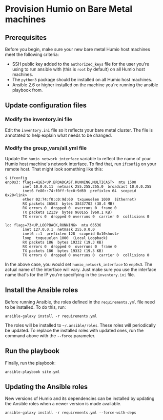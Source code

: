 # Provision Humio on Bare Metal machines

## Prerequisites

Before you begin, make sure your new bare metal Humio host machines
meet the following criteria:

* SSH public key added to the `authorized_keys` file for the user
  you're using to run ansible with (this is `root` by default) on all
  Humio host machines.
* The `python3` package should be installed on all Humio host machines.
* Ansible 2.6 or higher installed on the machine you're running the
  ansible playbook from.

## Update configuration files

###  Modify the inventory.ini file

Edit the `inventory.ini` file so it reflects your bare metal cluster.
The file is annotated to help explain what needs to be changed.

### Modify the group_vars/all.yml file

Update the `humio_network_interface` variable to reflect the name of
your Humio host machine's network interface. To find that, run `ifconfig`
on your remote host. That might look something like this:

```
$ ifconfig
enp0s3: flags=4163<UP,BROADCAST,RUNNING,MULTICAST>  mtu 1500
        inet 10.0.0.11  netmask 255.255.255.0  broadcast 10.0.0.255
        inet6 fe80::74:f0ff:fec0:9d60  prefixlen 64  scopeid 0x20<link>
        ether 02:74:f0:c0:9d:60  txqueuelen 1000  (Ethernet)
        RX packets 36563  bytes 38437702 (38.4 MB)
        RX errors 0  dropped 0  overruns 0  frame 0
        TX packets 12139  bytes 960165 (960.1 KB)
        TX errors 0  dropped 0 overruns 0  carrier 0  collisions 0

lo: flags=73<UP,LOOPBACK,RUNNING>  mtu 65536
        inet 127.0.0.1  netmask 255.0.0.0
        inet6 ::1  prefixlen 128  scopeid 0x10<host>
        loop  txqueuelen 1000  (Local Loopback)
        RX packets 186  bytes 19332 (19.3 KB)
        RX errors 0  dropped 0  overruns 0  frame 0
        TX packets 186  bytes 19332 (19.3 KB)
        TX errors 0  dropped 0 overruns 0  carrier 0  collisions 0
```

In the above case, you would set `humio_network_interface` to `enp0s3`.
The actual name of the interface will vary. Just make sure you use the
interface name that's for the IP you're specifying in the `inventory.ini`
file.

## Install the Ansible roles

Before running Ansible, the roles defined in the `requirements.yml` file
need to be installed. To do this, run:

```
ansible-galaxy install -r requirements.yml
```

The roles will be installed to `~/.ansible/roles`. These roles will
periodically be updated. To replace the installed roles with updated
ones, run the command above with the `--force` parameter.

## Run the playbook

Finally, run the playbook:

```
ansible-playbook site.yml
```

##  Updating the Ansible roles

New versions of Humio and its dependencies can be installed by updating the Ansible roles when a newer version is made available.

```
ansible-galaxy install -r requirements.yml --force-with-deps
```
